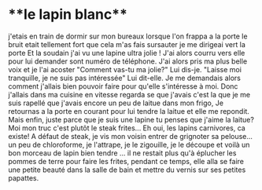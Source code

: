 <h1>**le lapin blanc**</h1>
j'etais en train de dormir sur mon bureaux lorsque l'on frappa a la porte
le bruit etait tellement fort que cela m'as fais sursauter 
je me dirigeai vert la porte
Et la soudain j'ai vu une lapine ultra jolie !
J'ai alors courru vers elle pour lui demander sont numéro de téléphone.
J'ai alors pris ma plus belle voix et je l'ai acoster
"Comment vas-tu ma jolie?" Lui dis-je.  
"Laisse moi tranquille, je ne suis pas intéressée" Lui dit-elle.  
Je me demandais alors comment j'allais bien pouvoir faire pour qu'elle s'intéresse à moi.  
Donc j'allais dans ma cuisine en vitesse regarda se que j'avais c'est la que 
je me suis rapellé que j'avais encore un peu de laitue dans mon frigo,
Je retournas a la porte en courant pour lui tendre la laitue et elle me repondit.
Mais enfin, juste parce que je suis une lapine tu penses que j'aime la laitue?  
Moi mon truc c'est plutôt le steak frites...  
Eh oui, les lapins carnivores, ca existe!
A défaut de steak, je vis mon voisin entrer de grignoter sa pelouse... un peu de chloroforme, je l'attrape, je le zigouille, je le découpe et voilà un bon morceau de lapin bien tendre ... il ne restait plus qu'à éplucher les pommes de terre pour faire les frites, pendant ce temps, elle alla se faire une petite beauté dans la salle de bain et mettre du vernis sur ses petites papattes.
